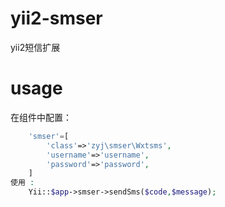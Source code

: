 # yii2-smser
yii2短信扩展
# usage
在组件中配置：
```php
	'smser'=[
		'class'=>'zyj\smser\Wxtsms',
		'username'=>'username',
		'password'=>'password',
	]
使用 :
	Yii::$app->smser->sendSms($code,$message);
```
	
